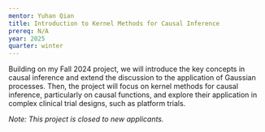 ```yaml
---
mentor: Yuhan Qian
title: Introduction to Kernel Methods for Causal Inference
prereq: N/A
year: 2025
quarter: winter
---
```


Building on my Fall 2024 project, we will introduce the key concepts in causal inference and extend the discussion to the application of Gaussian processes. Then, the project will focus on kernel methods for causal inference, particularly on causal functions, and explore their application in complex clinical trial designs, such as platform trials.

*Note: This project is closed to new applicants.*